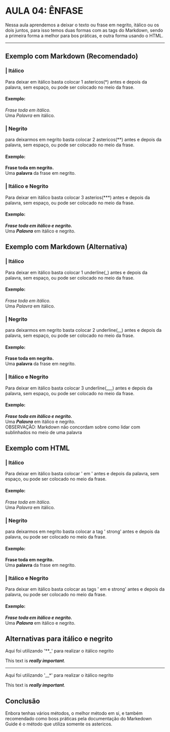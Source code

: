 # AULA 04: ÊNFASE
Nessa aula aprendemos a deixar o texto ou frase em negrito, itálico ou os dois juntos, para isso temos duas formas com as tags do Markdown, sendo a primeira forma a melhor para bos práticas, e outra forma usando o HTML.
___
## Exemplo com Markdown (Recomendado)


### | Itálico
Para deixar em itálico basta colocar 1 astericos(*) antes e depois da palavra, sem espaço, ou pode ser colocado no meio da frase.
#### Exemplo:
*Frase toda em itálico.*  
Uma *Palavra* em itálico.


### | Negrito
para deixarmos em negrito basta colocar 2 astericos(**) antes e depois da palavra, sem espaço, ou pode ser colocado no meio da frase.
#### Exemplo:
**Frase toda em negrito.**  
Uma **palavra** da frase em negrito.


### | Itálico e Negrito
Para deixar em itálico basta colocar 3 asterios(***) antes e depois da palavra, sem espaço, ou pode ser colocado no meio da frase.

#### Exemplo:
***Frase toda em itálico e negrito.***  
Uma ***Palavra*** em itálico e negrito.




## Exemplo com Markdown (Alternativa)

### | Itálico
Para deixar em itálico basta colocar 1 underline(_) antes e depois da palavra, sem espaço, ou pode ser colocado no meio da frase.
#### Exemplo:
_Frase toda em itálico._  
Uma _Palavra_ em itálico.


### | Negrito
para deixarmos em negrito basta colocar 2 underline(__) antes e depois da palavra, sem espaço, ou pode ser colocado no meio da frase.
#### Exemplo:
__Frase toda em negrito.__  
Uma __palavra__ da frase em negrito.



### | Itálico e Negrito
Para deixar em itálico basta colocar 3 underline(___) antes e depois da palavra, sem espaço, ou pode ser colocado no meio da frase.
#### Exemplo:

___Frase toda em itálico e negrito.___  
Uma  ___Palavra___ em itálico e negrito.  
OBSERVAÇÃO: Markdown não concordam sobre como lidar com sublinhados no meio de uma palavra

## Exemplo com HTML
### | Itálico
Para deixar em itálico basta colocar ' em ' antes e depois da palavra, sem espaço, ou pode ser colocado no meio da frase.
#### Exemplo:
<em>Frase toda em itálico.</em>  
Uma <em>Palavra</em> em itálico.


### | Negrito
para deixarmos em negrito basta colocar a tag ' strong' antes e depois da palavra, ou pode ser colocado no meio da frase.
#### Exemplo:
<strong>Frase toda em negrito.</strong>  
Uma <strong>palavra</strong> da frase em negrito.



### | Itálico e Negrito
Para deixar em itálico basta colocar as tags ' em e strong'  antes e depois da palavra, ou pode ser colocado no meio da frase.
#### Exemplo:

<em><strong>Frase toda em itálico e negrito.</em></strong>  
Uma  <em><strong>Palavra</em></strong>  em itálico e negrito.  



## Alternativas para itálico e negrito
Aqui foi utilizando '**_' para realizar o itálico negrito   

This text is **_really important_**. 
____
Aqui foi utilizando '__*' para realizar o itálico negrito    

This text is __*really important*__.

## Conclusão
Enbora tenhas vários métodos, o melhor método em si, e também recomendado como boss práticas pela documentação do Markedown Guide é o método que utiliza somente os astericos.
